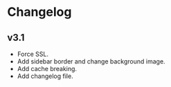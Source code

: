 # Changelog

## v3.1

- Force SSL.
- Add sidebar border and change background image.
- Add cache breaking.
- Add changelog file.

